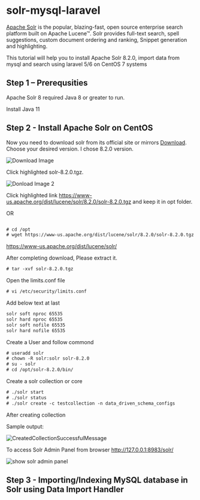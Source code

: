 # solr-mysql-laravel

[Apache Solr](https://lucene.apache.org/solr/) is the popular, blazing-fast, open source enterprise search platform built on Apache Lucene™. Solr provides full-text search, spell suggestions, custom document ordering and ranking, Snippet generation and highlighting. 

This tutorial will help you to install Apache Solr 8.2.0, import data from mysql and search using laravel 5/6 on CentOS 7 systems

## Step 1 – Prerequsities

Apache Solr 8 required Java 8 or greater to run. 

Install Java 11

## Step 2 - Install Apache Solr on CentOS 

Now you need to download solr from its official site or mirrors [Download](https://lucene.apache.org/solr/downloads.html). 
Choose your desired version. I chose 8.2.0 version. 

![Download Image](https://github.com/abdulhalimcse/solr-mysql-laravel/blob/master/img/solr-8.2.0-download-for-linx.PNG)

Click highlighted solr-8.2.0.tgz. 

![Donload Image 2](https://github.com/abdulhalimcse/solr-mysql-laravel/blob/master/img/click-after-taz-file.PNG)

Click highlighted link https://www-us.apache.org/dist/lucene/solr/8.2.0/solr-8.2.0.tgz and keep it in opt folder. 

OR 

```html

# cd /opt
# wget https://www-us.apache.org/dist/lucene/solr/8.2.0/solr-8.2.0.tgz  

```

https://www-us.apache.org/dist/lucene/solr/

After completing download, Please extract it.

```html
# tar -xvf solr-8.2.0.tgz
```

Open the limits.conf file

```html
# vi /etc/security/limits.conf
```
Add below text at last 

```html
solr soft nproc 65535
solr hard nproc 65535
solr soft nofile 65535
solr hard nofile 65535
```

Create a User and follow commond

```html
# useradd solr
# chown -R solr:solr solr-8.2.0
# su - solr
# cd /opt/solr-8.2.0/bin/
```

Create a solr collection or core

```html
# ./solr start
# ./solr status
# ./solr create -c testcollection -n data_driven_schema_configs
```

After creating collection

Sample output:

![CreatedCollectionSuccessfulMessage](https://github.com/abdulhalimcse/solr-mysql-laravel/blob/master/img/created-solr-successfull-message.PNG)


To access Solr Admin Panel from browser http://127.0.0.1:8983/solr/

![show solr admin panel](https://github.com/abdulhalimcse/solr-mysql-laravel/blob/master/img/solr-admin-panel-view.PNG)


## Step 3 - Importing/Indexing MySQL database in Solr using Data Import Handler 

